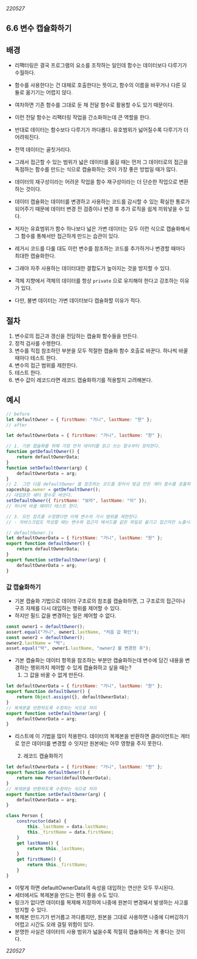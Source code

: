 _220527_

## 6.6 변수 캡슐화하기

## 배경

- 리팩터링은 결국 프로그램의 요소를 조작하는 일인데 함수는 데이터보다 다루기가 수월하다.
- 함수를 사용한다는 건 대체로 호출한다는 뜻이고, 함수의 이름을 바꾸거나 다른 모듈로 옮기기는 어렵지 않다.
- 여차하면 기존 함수를 그대로 둔 채 전달 함수로 활용할 수도 있기 때문이다.
- 이런 전달 함수는 리팩터링 작업을 간소화하는데 큰 역할을 한다.

- 반대로 데이터는 함수보다 다루기가 까다롭다. 유호범위가 넓어질수록 다루기가 더 어려워진다.
- 전역 데이터는 골칫거리다.
- 그래서 접근할 수 있는 범위가 넓은 데이터를 옮길 때는 먼저 그 데이터로의 접근을 독점하는 함수를 만드는 식으로 캡슐화하는 것이 가장 좋은 방법일 때가 많다.
- 데이터의 재구성이라는 어려운 작업을 함수 재구성이라는 더 단순한 작업으로 변환하는 것이다.
- 데이터 캡슐화는 데이터를 변경하고 사용하는 코드를 감시할 수 있는 확실한 통로가 되어주기 때문에 데이터 변경 전 검증이나 변경 후 추가 로직을 쉽게 끼워넣을 수 있다.
- 저자는 유효범위가 함수 하나보다 넓은 가변 데이터는 모두 이런 식으로 캡슐화해서 그 함수를 통해서만 접근하게 만드는 습관이 있다.
- 레거시 코드를 다룰 대도 이런 변수를 참조하는 코드를 추가하거나 변경할 때마다 최대한 캡슐화한다.
- 그래야 자주 사용하는 데이터대한 결합도가 높아지는 것을 방지할 수 있다.

- 객체 지향에서 객체의 데이터를 항상 `private` 으로 유지해야 한다고 강조하는 이유가 있다.
- 다만, 불변 데이터는 가변 데이터보다 캡슐화할 이유가 적다.

## 절차

1. 변수로의 접근과 갱신을 전담하는 캡슐화 함수들을 만든다.
2. 정적 검사를 수행한다.
3. 변수를 직접 참조하던 부분을 모두 적절한 캡슐화 함수 호출로 바꾼다. 하나씩 바꿀 때마다 테스트 한다.
4. 변수의 접근 범위를 제한한다.
5. 테스트 한다.
6. 변수 값이 레코드라면 레코드 캡슐화하기를 적용할지 고려해본다.

## 예시

```js
// before
let defaultOwner = { firstName: "거니", lastName: "한" };
// after

let defaultOwnerData = { firstName: "거니", lastName: "한" };

// 1. 기본 캡슐화를 위해 가장 먼저 데이터를 읽고 쓰는 함수부터 정의한다.
function getDefaultOwner() {
	return defaultOwnerData;
}
function setDefaultOwner(arg) {
	defaultOwnerData = arg;
}
// 2. 그런 다음 defaultOwner 를 참조하는 코드를 찾아서 방금 만든 게터 함수를 호출하도록 고친다.
sapceship.owner = getDefaultOwner();
// 대입문은 세터 함수로 바꾼다.
setDefaultOwner({ firstName: "보라", lastName: "이" });
// 하나씩 바꿀 때마다 테스트 한다.

// 3. 모든 참조를 수정했다면 이제 변수의 가시 범위를 제한한다.
// - 자바스크립도 작성할 때는 변수와 접근자 메서드를 같은 파일로 옮기고 접근자만 노출시키면 된다.

// defaultOwner.js
let defaultOwnerData = { firstName: "거니", lastName: "한" };
export function defaultOwner() {
	return defaultOwnerData;
}
export function setDefaultOwner(arg) {
	defaultOwnerData = arg;
}
```

### 값 캡슐화하기

- 기본 캡슐화 기법으로 데이터 구조로의 참조를 캡슐화하면, 그 구조로의 접근이나 구조 자체를 다시 대입하는 행위를 제어할 수 있다.
- 하지만 필드 값을 변경하는 일은 제어할 수 없다.

```js
const owner1 = defaultOwner();
assert.equal("거니", owner1.lastName, "처음 값 확인");
const owner2 = defaultOwner();
owner2.lastName = "박";
asset.equal("박", owner1.lastName, "owner2 를 변경한 후");
```

- 기본 캡슐화는 데이터 항목을 참조하는 부분만 캡슐화하는데 변수에 담긴 내용을 변경하는 행위까지 제어할 수 있게 캡슐화하고 싶을 때는?
  1. 그 값을 바꿀 수 없게 만든다.

```js
let defaultOwnerData = { firstName: "거니", lastName: "한" };
export function defaultOwner() {
	return Object.assign({}, defaultOwnerData);
}
// 복제본을 반환하도록 수정하는 식으로 처리
export function setDefaultOwner(arg) {
	defaultOwnerData = arg;
}
```

- 리스트에 이 기법을 많이 적용한다. 데이터의 복제본을 반환하면 클라이언트는 게터로 얻은 데이터를 변경할 수 잇지만 원본에는 아무 영향을 주지 못한다.

  2. 레코드 캡슐화하기

```js
let defaultOwnerData = { firstName: "거니", lastName: "한" };
export function defaultOwner() {
	return new Person(defaultOwnerData);
}
// 복제본을 반환하도록 수정하는 식으로 처리
export function setDefaultOwner(arg) {
	defaultOwnerData = arg;
}

class Person {
	constructor(data) {
		this._lastName = data.lastName;
		this._firstName = data.firstName;
	}
	get lastName() {
		return this._lastName;
	}
	get firstName() {
		return this._firstName;
	}
}
```

- 이렇게 하면 defaultOwnerData의 속성을 대입하는 연산은 모두 무시된다.
- 세터에서도 복제본을 만드는 편이 좋을 수도 있다.
- 링크가 없다면 데이터를 복제해 저장하여 나중에 원본이 변경돼서 발생하는 사고를 방지할 수 있다.
- 복제본 만드기가 번거롭고 까다롭지만, 원본을 그대로 사용하면 나중에 디버깅하기 어렵고 시간도 오래 걸릴 위험이 있다.
- 분명한 사실은 데이터의 사용 범위가 넓을수록 적절히 캡슐화하는 게 좋다는 것이다.

_220527_
